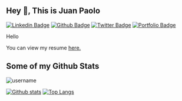 ## Hey 👋, This is Juan Paolo
[![Linkedin Badge](https://img.shields.io/badge/-jpdcdeveloper-0072b1?style=flat&logo=Linkedin&logoColor=white&link=https://www.linkedin.com/in/jpdcdeveloper/)](https://www.linkedin.com/in/jpdcdeveloper/) [![Github Badge](https://img.shields.io/badge/-jpdc_developer-grey?style=flat&logo=github&logoColor=white&link=https://github.com/jpdc-developer/)](https://www.github.com/jpdc-developer/) [![Twitter Badge](https://img.shields.io/badge/-pao_grammar-00acee?style=flat&logo=twitter&logoColor=white&link=https://twitter.com/pao_grammar/)](https://www.twitter.com/pao_grammar/) [![Portfolio Badge](https://img.shields.io/badge/portfolio-web-blue?style=flat&link=portfolio/)](https://jpdc-developer.github.io/) <p align='left'>Hello</p><p align='left'> You can view my resume <a href='cv link ' target=_blank><u>here</u>.</a></p>
## Some of my Github Stats
<p align=left> <img src=https://komarev.com/ghpvc/?username=jpdc-developer alt=username /> </p>

[![Github stats](https://github-readme-stats.vercel.app/api?username=jpdc-developer&show_icons=true&include_all_commits=true)](https://github.com/jpdc-developer/github-readme-stats)
[![Top Langs](https://github-readme-stats.vercel.app/api/top-langs/?username=jpdc-developer&layout=compact)](https://github.com/jpdc-developer/github-readme-stats)


<!--
**jpdc-developer/jpdc-developer** is a ✨ _special_ ✨ repository because its `README.md` (this file) appears on your GitHub profile.

Here are some ideas to get you started:

- 🔭 I’m currently working on ...
- 🌱 I’m currently learning ...
- 👯 I’m looking to collaborate on ...
- 🤔 I’m looking for help with ...
- 💬 Ask me about ...
- 📫 How to reach me: ...
- 😄 Pronouns: ...
- ⚡ Fun fact: ...
-->

